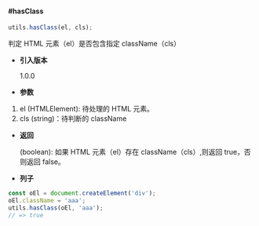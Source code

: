 #### #hasClass

```javascript
utils.hasClass(el, cls);
```

判定 HTML 元素（el）是否包含指定 className（cls）

- **引入版本**

    1.0.0

- **参数**

1. el (HTMLElement): 待处理的 HTML 元素。
2. cls (string)：待判断的 className

- **返回**

    (boolean): 如果 HTML 元素（el）存在 className（cls）,则返回 true，否则返回 false。

- **列子**

```javascript
const oEl = document.createElement('div');
oEl.className = 'aaa';
utils.hasClass(oEl, 'aaa');
// => true
```
